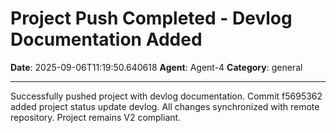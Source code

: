# Project Push Completed - Devlog Documentation Added

**Date**: 2025-09-06T11:19:50.640618
**Agent**: Agent-4
**Category**: general

---

Successfully pushed project with devlog documentation. Commit f5695362 added project status update devlog. All changes synchronized with remote repository. Project remains V2 compliant.
